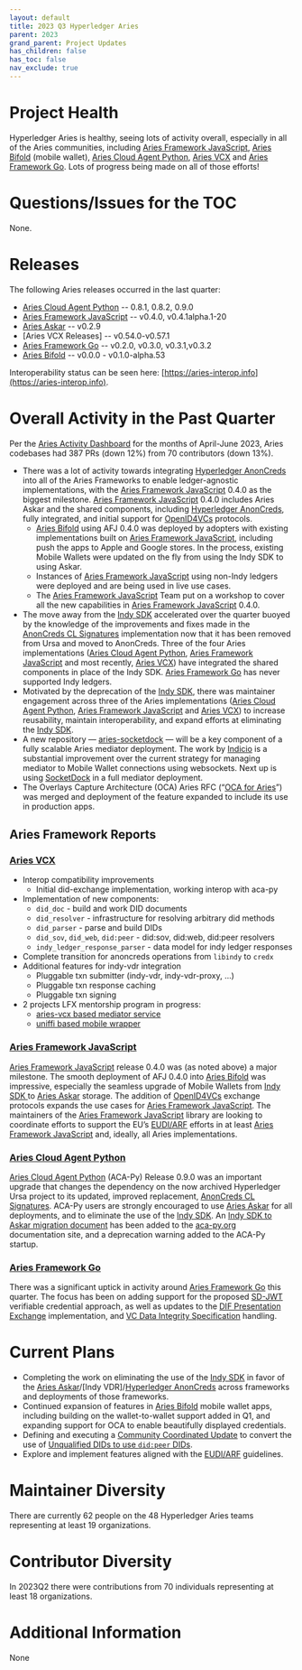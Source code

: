 ```yaml
---
layout: default
title: 2023 Q3 Hyperledger Aries
parent: 2023
grand_parent: Project Updates
has_children: false
has_toc: false
nav_exclude: true
---
```


# Project Health

Hyperledger Aries is healthy, seeing lots of activity overall, especially in all
of the Aries communities, including [Aries Framework JavaScript], [Aries
Bifold] (mobile wallet), [Aries Cloud Agent Python], [Aries VCX] and [Aries
Framework Go]. Lots of progress being made on all of those efforts!

[Aries Framework JavaScript]: https://github.com/hyperledger/aries-framework-javascript
[Aries Bifold]: https://github.com/hyperledger/aries-mobile-agent-react-native
[Aries Cloud Agent Python]: https://github.com/hyperledger/aries-cloudagent-python
[Aries VCX]: https://github.com/hyperledger/aries-vcx
[Aries Framework Go]: https://github.com/hyperledger/aries-framework-go

# Questions/Issues for the TOC

None.

# Releases

The following Aries releases occurred in the last quarter:

-   [Aries Cloud Agent Python] -- 0.8.1, 0.8.2, 0.9.0
-   [Aries Framework JavaScript] -- v0.4.0, v0.4.1alpha.1-20
-   [Aries Askar] -- v0.2.9
-   [Aries VCX Releases] -- v0.54.0-v0.57.1
-   [Aries Framework Go] -- v0.2.0, v0.3.0, v0.3.1,v0.3.2
-   [Aries Bifold] -- v0.0.0 - v0.1.0-alpha.53

Interoperability status can be seen
here: [https://aries-interop.info](https://aries-interop.info).

# Overall Activity in the Past Quarter

Per the [Aries Activity Dashboard] for the months of April-June 2023, Aries
codebases had 387 PRs (down 12%) from 70 contributors (down 13%).

[Aries Activity Dashboard]: https://insights.lfx.linuxfoundation.org/projects/hyperledger%2Faries/dashboard;subTab=technical?time=%7B%22from%22:%222023-04-01T07:00:00.000Z%22,%22type%22:%22absolute%22,%22to%22:%222023-06-30T07:00:00.000Z%22%7D

* There was a lot of activity towards integrating [Hyperledger
  AnonCreds](https://github.com/hyperledger/anoncreds-rs) into all of the Aries
  Frameworks to enable ledger-agnostic implementations, with the [Aries
  Framework JavaScript] 0.4.0 as the biggest milestone. [Aries Framework
  JavaScript] 0.4.0 includes Aries Askar and the shared components, including
  [Hyperledger AnonCreds], fully integrated, and initial support for
  [OpenID4VCs] protocols.
    * [Aries Bifold] using AFJ 0.4.0 was deployed by adopters with existing
      implementations built on [Aries Framework JavaScript], including push the
      apps to Apple and Google stores. In the process, existing Mobile Wallets
      were updated on the fly from using the Indy SDK to using Askar.
    * Instances of [Aries Framework JavaScript] using non-Indy ledgers were
      deployed and are being used in live use cases.
    * The [Aries Framework JavaScript] Team put on a workshop to cover all the
      new capabilities in [Aries Framework JavaScript] 0.4.0.
* The move away from the [Indy SDK] accelerated over the quarter buoyed by the
  knowledge of the improvements and fixes made in the [AnonCreds CL Signatures]
  implementation now that it has been removed from Ursa and moved to AnonCreds.
  Three of the four Aries implementations ([Aries Cloud Agent Python], [Aries
  Framework JavaScript] and most recently, [Aries VCX]) have integrated the
  shared components in place of the Indy SDK. [Aries Framework Go] has never
  supported Indy ledgers.
* Motivated by the deprecation of the [Indy SDK], there was maintainer
  engagement across three of the Aries implementations ([Aries Cloud Agent
  Python], [Aries Framework JavaScript] and [Aries VCX]) to increase
  reusability, maintain interoperability, and expand efforts at eliminating the
  [Indy SDK].
* A new repository — [aries-socketdock] — will be a key component of a fully scalable
  Aries mediator deployment. The work by [Indicio] is a substantial improvement
  over the current strategy for managing mediator to Mobile Wallet connections
  using websockets. Next up is using [SocketDock] in a full mediator deployment.
* The Overlays Capture Architecture (OCA) Aries RFC (“[OCA for Aries]”) was merged
  and deployment of the feature expanded to include its use in production apps.

[Aries Askar]: https://github.com/hyperledger/aries-askar
[Indy SDK]: https://github.com/hyperledger/indy-sdk
[Hyperledger AnonCreds]: https://github.com/hyperledger/anoncreds-rs
[OpenID4VCs]: https://openid.net/openid4vc/
[ISO mdocs]: https://www.iso.org/standard/74910.html
[AnonCreds CL Signatures]: https://github.com/hyperledger/anoncreds-clsignatures-rs
[aries-socketdock]: https://github.com/hyperledger/aries-socketdock
[SocketDock]: https://github.com/hyperledger/aries-socketdock
[OCA for Aries]: https://github.com/hyperledger/aries-rfcs/tree/main/features/0755-oca-for-aries
[cheqd.io]: https://cheqd.io/
[Cardano]: https://cardano.org/
[Animo Solutions]: https://animo.id
[Indicio]: https://indicio.tech
[DSR]: https://dsr-corporation.com

[OCA Bundles repository]: https://github.com/bcgov/aries-oca-bundles
[OCA Explorer]: https://bcgov.github.io/aries-oca-bundles/

## Aries Framework Reports

### [Aries VCX]

* Interop compatibility improvements
    * Initial did-exchange implementation, working interop with aca-py
* Implementation of new components:
    * `did_doc` - build and work DID documents
    * `did_resolver` - infrastructure for resolving arbitrary did methods
    * `did_parser` - parse and build DIDs
    * `did_sov`, `did_web`, `did:peer` - did:sov, did:web, did:peer resolvers
    * `indy_ledger_response_parser` - data model for indy ledger responses
* Complete transition for anoncreds operations from `libindy` to `credx`
* Additional features for indy-vdr integration
    * Pluggable txn submitter (indy-vdr, indy-vdr-proxy, …)
    * Pluggable txn response caching
    * Pluggable txn signing
* 2 projects LFX mentorship program in progress:
    * [aries-vcx based mediator service](https://wiki.hyperledger.org/display/INTERN/%5Bdraft%5D+Project+Plan+-+aries-vcx+based+message+mediator+service)
    * [uniffi based mobile wrapper](https://wiki.hyperledger.org/pages/viewpage.action?pageId=98730187)

### [Aries Framework JavaScript]

[Aries Framework JavaScript] release 0.4.0 was (as noted above) a major
milestone. The smooth deployment of AFJ 0.4.0 into [Aries Bifold] was
impressive, especially the seamless upgrade of Mobile Wallets from [Indy SDK ]to
[Aries Askar] storage. The addition of [OpenID4VCs] exchange protocols expands
the use cases for [Aries Framework JavaScript]. The maintainers of the [Aries
Framework JavaScript] library are looking to coordinate efforts to support the
EU’s [EUDI/ARF] efforts in at least [Aries Framework JavaScript] and, ideally,
all Aries implementations.

[EUDI/ARF]: https://digital-strategy.ec.europa.eu/en/library/european-digital-identity-architecture-and-reference-framework-outline#:~:text=On%203%20June%202021%2C%20the%20Commission%20adopted%20a,a%20set%20of%20common%20guidelines%20and%20best%20practice

### [Aries Cloud Agent Python]

[Aries Cloud Agent Python] (ACA-Py) Release 0.9.0 was an important upgrade that changes the dependency on the now archived Hyperledger Ursa project to its updated, improved replacement, [AnonCreds CL Signatures]. ACA-Py users are strongly encouraged to use [Aries Askar] for all deployments, and to eliminate the use of the [Indy SDK]. An [Indy SDK to Askar migration document] has been added to the [aca-py.org] documentation site, and a deprecation warning added to the ACA-Py startup.

[aca-py.org]: https://aca-py.org/
[Aries Mediator Service]: https://github.com/hyperledger/aries-mediator-service
[Indy SDK to Askar migration document]: https://aca-py.org/main/deploying/IndySDKtoAskarMigration/

### [Aries Framework Go]

There was a significant uptick in activity around [Aries Framework Go] this quarter.  The focus has been on adding support for the proposed [SD-JWT] verifiable credential approach, as well as updates to the [DIF Presentation Exchange] implementation, and [VC Data Integrity Specification] handling.

[SD-JWT]: https://datatracker.ietf.org/doc/html/draft-fett-selective-disclosure-jwt
[DIF Presentation Exchange]: https://identity.foundation/presentation-exchange/
[VC Data Integrity Specification]: https://w3c.github.io/vc-data-integrity/

# Current Plans

* Completing the work on eliminating the use of the [Indy SDK] in favor of the
  [Aries Askar]/[Indy VDR]/[Hyperledger AnonCreds] across frameworks and deployments of those
  frameworks.
* Continued expansion of features in [Aries Bifold] mobile wallet apps, including building on
  the wallet-to-wallet support added in Q1, and expanding support for OCA to
  enable beautifully displayed credentials.
* Defining and executing a [Community Coordinated Update] to convert the use of [Unqualified DIDs to use `did:peer` DIDs].
* Explore and implement features aligned with the [EUDI/ARF] guidelines.

[Community Coordinated Update]: https://github.com/hyperledger/aries-rfcs/tree/main/concepts/0345-community-coordinated-update
[Unqualified DIDs to use `did:peer` DIDs]: https://github.com/hyperledger/aries-rfcs/pull/793

# Maintainer Diversity

There are currently 62 people on the 48 Hyperledger Aries teams representing at least 19 organizations.

# Contributor Diversity

In 2023Q2 there were contributions from 70 individuals representing at least 18 organizations.

# Additional Information

None

